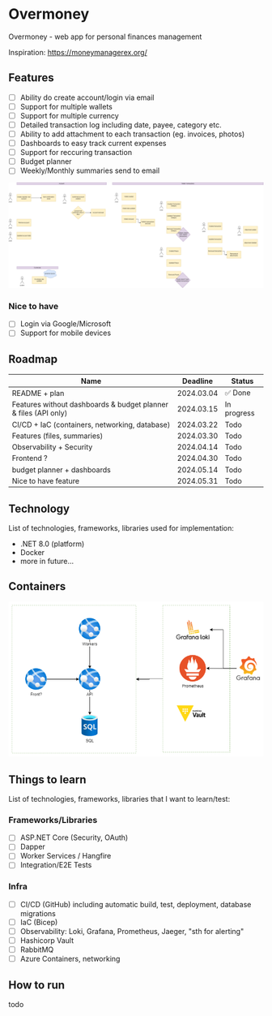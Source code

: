 # Overmoney

Overmoney - web app for personal finances management

Inspiration: https://moneymanagerex.org/

## Features

- [ ] Ability do create account/login via email
- [ ] Support for multiple wallets
- [ ] Support for multiple currency
- [ ] Detailed transaction log including date, payee, category etc.
- [ ] Ability to add attachment to each transaction (eg. invoices, photos)
- [ ] Dashboards to easy track current expenses
- [ ] Support for reccuring transaction
- [ ] Budget planner
- [ ] Weekly/Monthly summaries send to email

![features](docs/features.drawio.png)

### Nice to have

- [ ] Login via Google/Microsoft
- [ ] Support for mobile devices

## Roadmap

| Name                                                            | Deadline   | Status      |
| --------------------------------------------------------------- | ---------- | ----------- |
| README + plan                                                   | 2024.03.04 | ✅ Done     |
| Features without dashboards & budget planner & files (API only) | 2024.03.15 | In progress |
| CI/CD + IaC (containers, networking, database)                  | 2024.03.22 | Todo        |
| Features (files, summaries)                                     | 2024.03.30 | Todo        |
| Observability + Security                                        | 2024.04.14 | Todo        |
| Frontend ?                                                      | 2024.04.30 | Todo        |
| budget planner + dashboards                                     | 2024.05.14 | Todo        |
| Nice to have feature                                            | 2024.05.31 | Todo        |

## Technology

List of technologies, frameworks, libraries used for implementation:

- .NET 8.0 (platform)
- Docker
- more in future...

## Containers

![containers](docs/containers.png)

## Things to learn

List of technologies, frameworks, libraries that I want to learn/test:

### Frameworks/Libraries

- [ ] ASP.NET Core (Security, OAuth)
- [ ] Dapper
- [ ] Worker Services / Hangfire
- [ ] Integration/E2E Tests

### Infra

- [ ] CI/CD (GitHub) including automatic build, test, deployment, database migrations
- [ ] IaC (Bicep)
- [ ] Observability: Loki, Grafana, Prometheus, Jaeger, "sth for alerting"
- [ ] Hashicorp Vault
- [ ] RabbitMQ
- [ ] Azure Containers, networking

## How to run

todo
